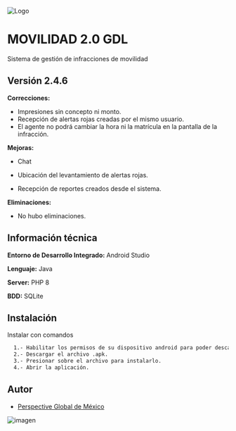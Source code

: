 
![Logo](https://pim.guadalajara.gob.mx/material/img/pim.png)


# MOVILIDAD 2.0 GDL

Sistema de gestión de infracciones de movilidad
## Versión 2.4.6

**Correcciones:**
- Impresiones sin concepto ni monto.
- Recepción de alertas rojas creadas por el mismo usuario.
- El agente no podrá cambiar la hora ni la matrícula en la pantalla de la infracción.

**Mejoras:**

- Chat

- Ubicación del levantamiento de alertas rojas.

- Recepción de reportes creados desde el sistema.

**Eliminaciones:**

- No hubo eliminaciones.

## Información técnica

**Entorno de Desarrollo Integrado:** Android Studio

**Lenguaje:** Java

**Server:** PHP 8

**BDD:** SQLite


## Instalación

Instalar con comandos

```bash
  1.- Habilitar los permisos de su dispositivo android para poder descargar archivos de fuentes desconocidas.
  2.- Descargar el archivo .apk.
  3.- Presionar sobre el archivo para instalarlo.
  4.- Abrir la aplicación.
```


## Autor

- [Perspective Global de México](https://perspective.com.mx/)

![imagen](https://www.perspective.com.mx/assets/img/logo.png)

